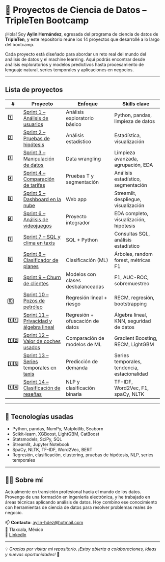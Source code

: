 # 🧠 Proyectos de Ciencia de Datos – TripleTen Bootcamp

¡Hola! Soy **Aylin Hernández**, egresada del programa de ciencia de datos de **TripleTen**, y este repositorio reúne los 14 proyectos que desarrollé a lo largo del bootcamp.

Cada proyecto está diseñado para abordar un reto real del mundo del análisis de datos y el machine learning. Aquí podrás encontrar desde análisis exploratorios y modelos predictivos hasta procesamiento de lenguaje natural, series temporales y aplicaciones en negocios.

---

## Lista de proyectos

| # | Proyecto | Enfoque | Skills clave |
|---|----------|---------|--------------|
| 1️⃣ | [Sprint 1 – Análisis de usuarios](./Sprint_1/) | Análisis exploratorio básico | Python, pandas, limpieza de datos |
| 2️⃣ | [Sprint 2 – Pruebas de hipótesis](./Sprint_2/) | Análisis estadístico | Estadística, visualización |
| 3️⃣ | [Sprint 3 – Manipulación de datos](./Sprint_3/) | Data wrangling | Limpieza avanzada, agrupación, EDA |
| 4️⃣ | [Sprint 4 – Comparación de tarifas](./Sprint_4/) | Pruebas T y segmentación | Análisis estadístico, segmentación |
| 5️⃣ | [Sprint 5 – Dashboard en la nube](./Sprint_5/) | Web app | Streamlit, despliegue, visualización |
| 6️⃣ | [Sprint 6 – Análisis de videojuegos](./Sprint_6/) | Proyecto integrador | EDA completo, visualización, hipótesis |
| 7️⃣ | [Sprint 7 – SQL y clima en taxis](./Sprint_7/) | SQL + Python | Consultas SQL, análisis estadístico |
| 8️⃣ | [Sprint 8 – Clasificador de planes](./Sprint_8/) | Clasificación (ML) | Árboles, random forest, métricas F1 |
| 9️⃣ | [Sprint 9 – Churn de clientes](./Sprint_9/) | Modelos con clases desbalanceadas | F1, AUC-ROC, sobremuestreo |
| 🔟 | [Sprint 10 – Pozos de petróleo](./Sprint_10/) | Regresión lineal + riesgo | RECM, regresión, bootstrapping |
| 1️⃣1️⃣ | [Sprint 11 – Privacidad y álgebra lineal](./Sprint_11/) | Regresión + ofuscación de datos | Álgebra lineal, KNN, seguridad de datos |
| 1️⃣2️⃣ | [Sprint 12 – Valor de coches usados](./Sprint_12/) | Comparación de modelos de ML | Gradient Boosting, RECM, LightGBM |
| 1️⃣3️⃣ | [Sprint 13 – Series temporales en taxis](./Sprint_13/) | Predicción de demanda | Series temporales, tendencia, estacionalidad |
| 1️⃣4️⃣ | [Sprint 14 – Clasificación de reseñas](./Sprint_14/) | NLP y clasificación binaria | TF-IDF, Word2Vec, F1, spaCy, NLTK |

---

## 📌 Tecnologías usadas

- Python, pandas, NumPy, Matplotlib, Seaborn  
- Scikit-learn, XGBoost, LightGBM, CatBoost  
- Statsmodels, SciPy, SQL  
- Streamlit, Jupyter Notebook  
- SpaCy, NLTK, TF-IDF, Word2Vec, BERT  
- Regresión, clasificación, clustering, pruebas de hipótesis, NLP, series temporales

---

## 🙋‍♀️ Sobre mí

Actualmente en transición profesional hacia el mundo de los datos. Provengo de una formación en ingeniería electrónica, y he trabajado en áreas técnicas aplicando análisis de datos. Hoy combino ese conocimiento con herramientas de ciencia de datos para resolver problemas reales de negocio.

📫 **Contacto**: aylin-hdez@hotmail.com  
📍 Tlaxcala, México  
🔗 [LinkedIn]([https://www.linkedin.com/](https://www.linkedin.com/in/aylin-hernández-nava/)) 

---

💡 *Gracias por visitar mi repositorio. ¡Estoy abierta a colaboraciones, ideas y nuevas oportunidades!* 🚀
